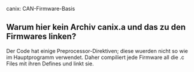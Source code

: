 canix: CAN-Firmware-Basis



Warum hier kein Archiv canix.a und das zu den Firmwares linken?
---------------------------------------------------------------  
Der Code hat einige Preprocessor-Direktiven; diese wuerden nicht so
wie im Hauptprogramm verwendet. Daher compiliert jede Firmware all
die .c Files mit ihren Defines und linkt sie.

